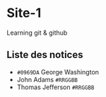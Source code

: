 # Site-1
Learning git &amp; github
## Liste des notices
+ ``#0969DA`` George Washington 
+ John Adams `#RRGGBB`
+ Thomas Jefferson `#RRGGBB`
